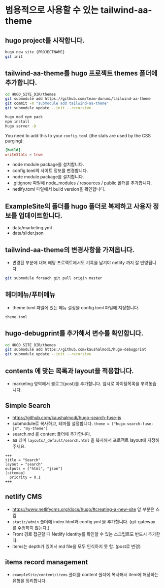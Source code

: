 # 범용적으로 사용할 수 있는 tailwind-aa-theme

## hugo project를 시작합니다. 

```bash
hugo new site {PROJECTNAME}
git init

```

## tailwind-aa-theme를 hugo 프로젝트 themes 폴더에 추가합니다.

```bash
cd HUGO_SITE_DIR/themes
git submodule add https://github.com/team-durumi/tailwind-aa-theme
git commit -m "submodule add tailwind-aa-theme"
git submodule update --init --recursive
```


```bash
hugo mod npm pack
npm install
hugo server -D
```

You need to add this to your `config.toml` (the stats are used by the CSS purging):

```toml
[build]
writeStats = true
```
- node module package를 설치합니다. 
- config.toml의 사이트 정보를 변경합니다. 
- node module package를 설치합니다. 
- .gitignore 파일에 node_modules / resources / public 폴더를 추가합니다. 
- netlify.toml 파일에서 build version을 확인합니다.


## ExampleSite의 폴더를 hugo 폴더로 복제하고 사용자 정보를 업데이트합니다. 

- data/marketing.yml
- data/slider.json

## tailwind-aa-theme의 변경사항을 가져옵니다. 
- 변경된 부분에 대해 해당 프로젝트에서도 기록을 남겨야 netlify 까지 잘 반영됩니다. 

```bash
git submodule foreach git pull origin master
```

## 헤더메뉴/푸터메뉴 
- theme.toml 파일에 있는 메뉴 설정을 config.toml 파일에 지정합니다. 
```
theme.toml
```

## hugo-debugprint를 추가해서 변수를 확인합니다.

```bash
cd HUGO_SITE_DIR/themes
git submodule add https://github.com/kaushalmodi/hugo-debugprint
git submodule update --init --recursive
```

## contents 에 맞는 목록과 layout을 적용합니다. 
- marketing 영역에서 블로그(post)를 추가합니다. 임시로 아이템목록을 뿌려놓습니다.

## Simple Search
- https://github.com/kaushalmodi/hugo-search-fuse-js
- submodule로 복사하고, 테마를 설정합니다. ```theme = ["hugo-search-fuse-js", "my-theme"]```
- search.md 를 content 폴더에 추가합니다. 
- aa 테마 ```layouts/_default/search.html``` 을 복사해서 프로젝트 layout에 지정해주세요. 

```
+++
title = "Search"
layout = "search"
outputs = ["html", "json"]
[sitemap]
  priority = 0.1
+++
```

## netlify CMS
- https://www.netlifycms.org/docs/hugo/#creating-a-new-site 앞 부분은 스킵
- ```static/admin``` 폴더에 index.html과 config.yml 을 추가합니다. (git-gateway 를 수정하지 않는다.)
- Front 경로 접근할 때 Netlify Identity를 확인할 수 있는 스크립트도 반드시 추가한다. 
- items는 depth가 있어서 md file을 모두 인식하지 못 함. (post로 변경)

## items record management
- ```exampleSite/content/items``` 폴더를 content 폴더에 복사해서 item에 해당하는 유형을 정리합니다. 